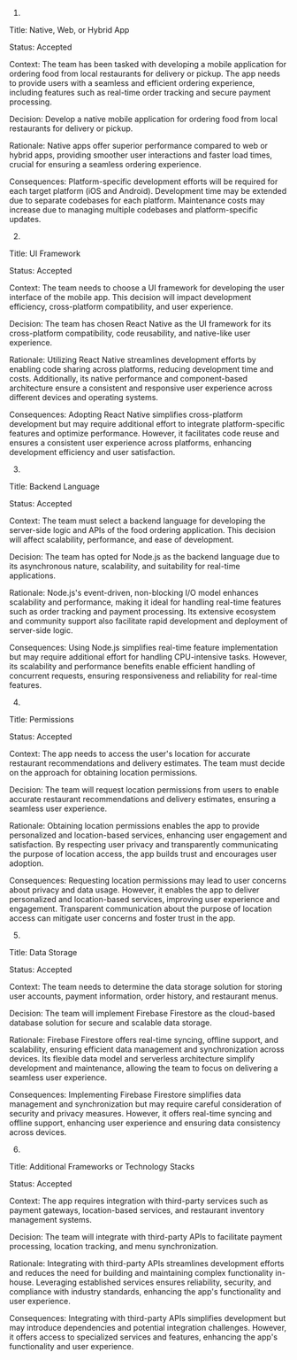 1. 
Title: Native, Web, or Hybrid App

Status: Accepted

Context: The team has been tasked with developing a mobile application for ordering food from local restaurants for delivery or pickup. The app needs to provide users with a seamless and efficient ordering experience, including features such as real-time order tracking and secure payment processing.

Decision: Develop a native mobile application for ordering food from local restaurants for delivery or pickup.

Rationale: Native apps offer superior performance compared to web or hybrid apps, providing smoother user interactions and faster load times, crucial for ensuring a seamless ordering experience.

Consequences: Platform-specific development efforts will be required for each target platform (iOS and Android). Development time may be extended due to separate codebases for each platform. Maintenance costs may increase due to managing multiple codebases and platform-specific updates.

2. 
Title: UI Framework

Status: Accepted

Context: The team needs to choose a UI framework for developing the user interface of the mobile app. This decision will impact development efficiency, cross-platform compatibility, and user experience.

Decision: The team has chosen React Native as the UI framework for its cross-platform compatibility, code reusability, and native-like user experience.

Rationale: Utilizing React Native streamlines development efforts by enabling code sharing across platforms, reducing development time and costs. Additionally, its native performance and component-based architecture ensure a consistent and responsive user experience across different devices and operating systems.

Consequences: Adopting React Native simplifies cross-platform development but may require additional effort to integrate platform-specific features and optimize performance. However, it facilitates code reuse and ensures a consistent user experience across platforms, enhancing development efficiency and user satisfaction.

3. 
Title: Backend Language

Status: Accepted

Context: The team must select a backend language for developing the server-side logic and APIs of the food ordering application. This decision will affect scalability, performance, and ease of development.

Decision: The team has opted for Node.js as the backend language due to its asynchronous nature, scalability, and suitability for real-time applications.

Rationale: Node.js's event-driven, non-blocking I/O model enhances scalability and performance, making it ideal for handling real-time features such as order tracking and payment processing. Its extensive ecosystem and community support also facilitate rapid development and deployment of server-side logic.

Consequences: Using Node.js simplifies real-time feature implementation but may require additional effort for handling CPU-intensive tasks. However, its scalability and performance benefits enable efficient handling of concurrent requests, ensuring responsiveness and reliability for real-time features.

4. 
Title: Permissions

Status: Accepted

Context: The app needs to access the user's location for accurate restaurant recommendations and delivery estimates. The team must decide on the approach for obtaining location permissions.

Decision: The team will request location permissions from users to enable accurate restaurant recommendations and delivery estimates, ensuring a seamless user experience.

Rationale: Obtaining location permissions enables the app to provide personalized and location-based services, enhancing user engagement and satisfaction. By respecting user privacy and transparently communicating the purpose of location access, the app builds trust and encourages user adoption.

Consequences: Requesting location permissions may lead to user concerns about privacy and data usage. However, it enables the app to deliver personalized and location-based services, improving user experience and engagement. Transparent communication about the purpose of location access can mitigate user concerns and foster trust in the app.

5. 
Title: Data Storage

Status: Accepted

Context: The team needs to determine the data storage solution for storing user accounts, payment information, order history, and restaurant menus.

Decision: The team will implement Firebase Firestore as the cloud-based database solution for secure and scalable data storage.

Rationale: Firebase Firestore offers real-time syncing, offline support, and scalability, ensuring efficient data management and synchronization across devices. Its flexible data model and serverless architecture simplify development and maintenance, allowing the team to focus on delivering a seamless user experience.

Consequences: Implementing Firebase Firestore simplifies data management and synchronization but may require careful consideration of security and privacy measures. However, it offers real-time syncing and offline support, enhancing user experience and ensuring data consistency across devices.

6. 
Title: Additional Frameworks or Technology Stacks

Status: Accepted

Context: The app requires integration with third-party services such as payment gateways, location-based services, and restaurant inventory management systems.

Decision: The team will integrate with third-party APIs to facilitate payment processing, location tracking, and menu synchronization.

Rationale: Integrating with third-party APIs streamlines development efforts and reduces the need for building and maintaining complex functionality in-house. Leveraging established services ensures reliability, security, and compliance with industry standards, enhancing the app's functionality and user experience.

Consequences: Integrating with third-party APIs simplifies development but may introduce dependencies and potential integration challenges. However, it offers access to specialized services and features, enhancing the app's functionality and user experience.
